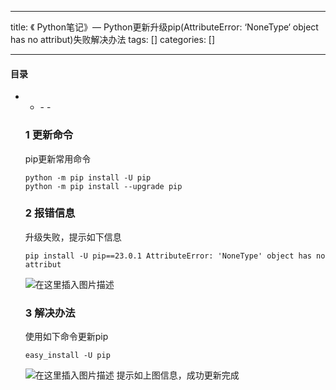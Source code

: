 
--- 
title:  《 Python笔记》— Python更新升级pip(AttributeError: ‘NoneType‘ object has no attribut)失败解决办法 
tags: []
categories: [] 

---


#### 目录
- <ul><li>- - 


### 1 更新命令

pip更新常用命令

```
python -m pip install -U pip
python -m pip install --upgrade pip 

```

### 2 报错信息

升级失败，提示如下信息

```
pip install -U pip==23.0.1 AttributeError: 'NoneType' object has no attribut

```

<img src="https://img-blog.csdnimg.cn/549ae78e27b443d58ec056d7a1f76c57.png" alt="在这里插入图片描述">

### 3 解决办法

使用如下命令更新pip

```
easy_install -U pip

```

<img src="https://img-blog.csdnimg.cn/0ff2c746b05a4edf8bec5bf3a4b62a3b.png" alt="在这里插入图片描述"> 提示如上图信息，成功更新完成
